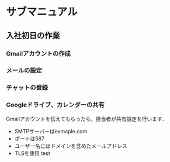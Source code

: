 # サブマニュアル
## 入社初日の作業
### Gmailアカウントの作成
### メールの設定
### チャットの登録
### Googleドライブ、カレンダーの共有
Gmailアカウントを伝えてもらったら，担当者が共有設定を行います．
- SMTPサーバーはexmaple.com
- ポートは587
- ユーザー名にはドメインを含めたメールアドレス
- TLSを使用
test